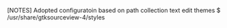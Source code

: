 [NOTES]
Adopted configuratoin based on path collection text edit themes 
	$ /usr/share/gtksourceview-4/styles